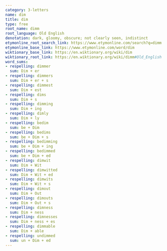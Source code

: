 ```yaml
---
category: 3-letters
name: dim
title: dim
type: free
root_name: dimm
root_language: Old English
denotation: dark, gloomy, obscure; not clearly seen, indistinct
etymonline_root_search_link: https://www.etymonline.com/search?q=dimm
etymonline_base_link: https://www.etymonline.com/word/dim
wiktionary_base_link: https://en.wiktionary.org/wiki/dim
wiktionary_root_link: https://en.wiktionary.org/wiki/dimm#Old_English
word_sums:
- respelling: dimmer
  sum: Dim + er
- respelling: dimmers
  sum: Dim + er + s
- respelling: dimmest
  sum: Dim + est
- respelling: dims
  sum: Dim + s
- respelling: dimming
  sum: Dim + ing
- respelling: dimly
  sum: Dim + ly
- respelling: bedim
  sum: be + Dim
- respelling: bedims
  sum: be + Dim + s
- respelling: bedimming
  sum: be + Dim + ing
- respelling: bedimmed
  sum: be + Dim + ed
- respelling: dimwit
  sum: Dim + Wit
- respelling: dimwitted
  sum: Dim + Wit + ed
- respelling: dimwits
  sum: Dim + Wit + s
- respelling: dimout
  sum: Dim + Out
- respelling: dimouts
  sum: Dim + Out + s
- respelling: dimness
  sum: Dim + ness
- respelling: dimnesses
  sum: Dim + ness + es
- respelling: dimmable
  sum: Dim + able
- respelling: undimmed
  sum: un + Dim + ed
---
```

